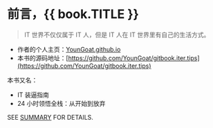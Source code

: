 #	前言，{{ book.TITLE }}

>	IT 世界不仅仅属于 IT 人，但是 IT 人在 IT 世界里有自己的生活方式。

*	作者的个人主页：[YounGoat.github.io](https://youngoat.github.io)
*	本书的源码地址：[https://github.com/YounGoat/gitbook.iter.tips](https://github.com/YounGoat/gitbook.iter.tips)

本书又名：
*	IT 装逼指南
*	24 小时领悟全栈：从开始到放弃

SEE [SUMMARY](./SUMMARY.md) FOR DETAILS.

